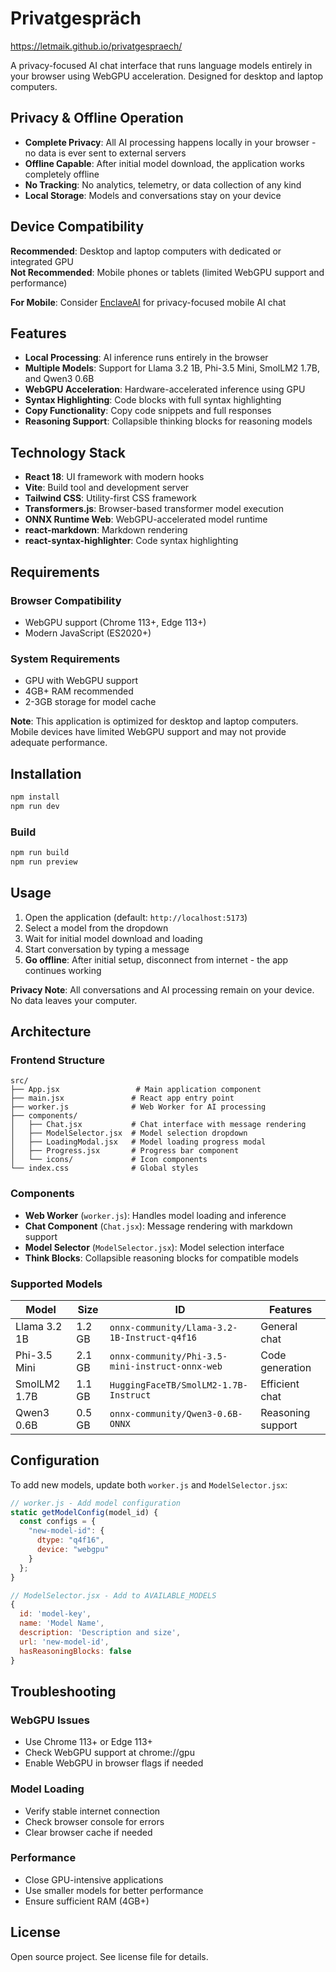 # Privatgespräch

https://letmaik.github.io/privatgespraech/

A privacy-focused AI chat interface that runs language models entirely in your browser using WebGPU acceleration. Designed for desktop and laptop computers.

## Privacy & Offline Operation

- **Complete Privacy**: All AI processing happens locally in your browser - no data is ever sent to external servers
- **Offline Capable**: After initial model download, the application works completely offline
- **No Tracking**: No analytics, telemetry, or data collection of any kind
- **Local Storage**: Models and conversations stay on your device

## Device Compatibility

**Recommended**: Desktop and laptop computers with dedicated or integrated GPU  
**Not Recommended**: Mobile phones or tablets (limited WebGPU support and performance)

**For Mobile**: Consider [EnclaveAI](https://enclaveai.app/) for privacy-focused mobile AI chat

## Features

- **Local Processing**: AI inference runs entirely in the browser
- **Multiple Models**: Support for Llama 3.2 1B, Phi-3.5 Mini, SmolLM2 1.7B, and Qwen3 0.6B
- **WebGPU Acceleration**: Hardware-accelerated inference using GPU
- **Syntax Highlighting**: Code blocks with full syntax highlighting
- **Copy Functionality**: Copy code snippets and full responses
- **Reasoning Support**: Collapsible thinking blocks for reasoning models

## Technology Stack

- **React 18**: UI framework with modern hooks
- **Vite**: Build tool and development server
- **Tailwind CSS**: Utility-first CSS framework
- **Transformers.js**: Browser-based transformer model execution
- **ONNX Runtime Web**: WebGPU-accelerated model runtime
- **react-markdown**: Markdown rendering
- **react-syntax-highlighter**: Code syntax highlighting

## Requirements

### Browser Compatibility
- WebGPU support (Chrome 113+, Edge 113+)
- Modern JavaScript (ES2020+)

### System Requirements
- GPU with WebGPU support
- 4GB+ RAM recommended
- 2-3GB storage for model cache

**Note**: This application is optimized for desktop and laptop computers. Mobile devices have limited WebGPU support and may not provide adequate performance.

## Installation

```bash
npm install
npm run dev
```

### Build

```bash
npm run build
npm run preview
```

## Usage

1. Open the application (default: `http://localhost:5173`)
2. Select a model from the dropdown
3. Wait for initial model download and loading
4. Start conversation by typing a message
5. **Go offline**: After initial setup, disconnect from internet - the app continues working

**Privacy Note**: All conversations and AI processing remain on your device. No data leaves your computer.

## Architecture

### Frontend Structure
```
src/
├── App.jsx                 # Main application component
├── main.jsx               # React app entry point
├── worker.js              # Web Worker for AI processing
├── components/
│   ├── Chat.jsx           # Chat interface with message rendering
│   ├── ModelSelector.jsx  # Model selection dropdown
│   ├── LoadingModal.jsx   # Model loading progress modal
│   ├── Progress.jsx       # Progress bar component
│   └── icons/             # Icon components
└── index.css              # Global styles
```

### Components

- **Web Worker** (`worker.js`): Handles model loading and inference
- **Chat Component** (`Chat.jsx`): Message rendering with markdown support
- **Model Selector** (`ModelSelector.jsx`): Model selection interface
- **Think Blocks**: Collapsible reasoning blocks for compatible models

### Supported Models

| Model | Size | ID | Features |
|-------|------|----|---------| 
| Llama 3.2 1B | 1.2 GB | `onnx-community/Llama-3.2-1B-Instruct-q4f16` | General chat |
| Phi-3.5 Mini | 2.1 GB | `onnx-community/Phi-3.5-mini-instruct-onnx-web` | Code generation |
| SmolLM2 1.7B | 1.1 GB | `HuggingFaceTB/SmolLM2-1.7B-Instruct` | Efficient chat |
| Qwen3 0.6B | 0.5 GB | `onnx-community/Qwen3-0.6B-ONNX` | Reasoning support |

## Configuration

To add new models, update both `worker.js` and `ModelSelector.jsx`:

```javascript
// worker.js - Add model configuration
static getModelConfig(model_id) {
  const configs = {
    "new-model-id": {
      dtype: "q4f16",
      device: "webgpu"
    }
  };
}
```

```javascript
// ModelSelector.jsx - Add to AVAILABLE_MODELS
{
  id: 'model-key',
  name: 'Model Name',
  description: 'Description and size',
  url: 'new-model-id',
  hasReasoningBlocks: false
}
```

## Troubleshooting

### WebGPU Issues
- Use Chrome 113+ or Edge 113+
- Check WebGPU support at chrome://gpu
- Enable WebGPU in browser flags if needed

### Model Loading
- Verify stable internet connection
- Check browser console for errors
- Clear browser cache if needed

### Performance
- Close GPU-intensive applications
- Use smaller models for better performance
- Ensure sufficient RAM (4GB+)

## License

Open source project. See license file for details.

